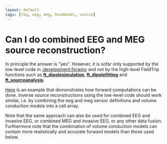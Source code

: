 ```yaml
---
layout: default
tags: [faq, eeg, meg, headmodel, source]
---
```


# Can I do combined EEG and MEG source reconstruction?

In principle the answer is "yes". However, it is sofar only supported by the low-level code in [:development:forwinv](/development/forwinv) and not by the high-level FieldTrip functions such as **[ft_dipolesimulation](/reference/ft_dipolesimulation)**, **[ft_dipolefitting](/reference/ft_dipolefitting)** and **[ft_sourceanalysis](/reference/ft_sourceanalysis)**.

[Here](/example/combined_eeg_and_meg_source_reconstruction) is an example that demonstrates how forward computations can be done. Inverse source reconstructions using the low-level code should work similar, i.e. by combining the eeg and meg sensor definitions and volume conduction models into a cell array.

Note that the same approach can also be used for combined EEG and invasive EEG, or combined MEG and invasive EEG, or any other data fusion. Furthermore note that the combination of volume conduction models can  contain more realistically and accurate forward models than those used below.  
